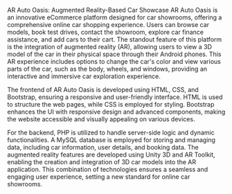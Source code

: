 AR Auto Oasis: Augmented Reality-Based Car Showcase
AR Auto Oasis is an innovative eCommerce platform designed for car showrooms, offering a comprehensive online car shopping experience. Users can browse car models, book test drives, contact the showroom, explore car finance assistance, and add cars to their cart. The standout feature of this platform is the integration of augmented reality (AR), allowing users to view a 3D model of the car in their physical space through their Android phones. This AR experience includes options to change the car's color and view various parts of the car, such as the body, wheels, and windows, providing an interactive and immersive car exploration experience.

The frontend of AR Auto Oasis is developed using HTML, CSS, and Bootstrap, ensuring a responsive and user-friendly interface. HTML is used to structure the web pages, while CSS is employed for styling. Bootstrap enhances the UI with responsive design and advanced components, making the website accessible and visually appealing on various devices.

For the backend, PHP is utilized to handle server-side logic and dynamic functionalities. A MySQL database is employed for storing and managing data, including car information, user details, and booking data. The augmented reality features are developed using Unity 3D and AR Toolkit, enabling the creation and integration of 3D car models into the AR application. This combination of technologies ensures a seamless and engaging user experience, setting a new standard for online car showrooms.
